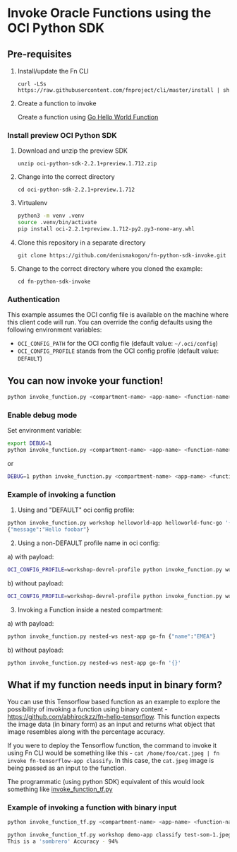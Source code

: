 # Invoke Oracle Functions using the OCI Python SDK

## Pre-requisites

1. Install/update the Fn CLI

   `curl -LSs https://raw.githubusercontent.com/fnproject/cli/master/install |
   sh`

2. Create a function to invoke

   Create a function using [Go Hello World
   Function](https://github.com/abhirockzz/oracle-functions-hello-worlds/blob/master/golang-hello-world.md)

### Install preview OCI Python SDK

1. Download and unzip the preview SDK

   `unzip oci-python-sdk-2.2.1+preview.1.712.zip`

2. Change into the correct directory

   `cd oci-python-sdk-2.2.1+preview.1.712`

3. Virtualenv

   ```bash
   python3 -m venv .venv
   source .venv/bin/activate
   pip install oci-2.2.1+preview.1.712-py2.py3-none-any.whl
   ```

4. Clone this repository in a separate directory 

   `git clone https://github.com/denismakogon/fn-python-sdk-invoke.git`

5. Change to the correct directory where you cloned the example: 

   `cd fn-python-sdk-invoke` 



### Authentication

This example assumes the OCI config file is available on the machine where this client code will run. You can override the config defaults using the following environment variables:

 - `OCI_CONFIG_PATH` for the OCI config file (default value: `~/.oci/config`)
 - `OCI_CONFIG_PROFILE` stands from the OCI config profile (default value: `DEFAULT`)


## You can now invoke your function!

```bash
python invoke_function.py <compartment-name> <app-name> <function-name> <request payload>
```

### Enable debug mode

Set environment variable:

```bash
export DEBUG=1
python invoke_function.py <compartment-name> <app-name> <function-name> <request payload>
```
or

```bash
DEBUG=1 python invoke_function.py <compartment-name> <app-name> <function-name> <request payload>
```

### Example of invoking a function

1) Using and "DEFAULT" oci config profile:

```bash
python invoke_function.py workshop helloworld-app helloworld-func-go '{"name":"foobar"}'
{"message":"Hello foobar"}
```

2) Using a non-DEFAULT profile name in oci config:

a) with payload:

```bash
OCI_CONFIG_PROFILE=workshop-devrel-profile python invoke_function.py workshop helloworld-app helloworld-func-go '{"name":"foobar"}'
```

b) without payload:

```bash
OCI_CONFIG_PROFILE=workshop-devrel-profile python invoke_function.py workshop helloworld-app helloworld-func-go '{}'
```

3) Invoking a Function inside a nested compartment:

a) with payload:

```bash
python invoke_function.py nested-ws nest-app go-fn {"name":"EMEA"}
```

b) without payload:

```bash
python invoke_function.py nested-ws nest-app go-fn '{}'
```

## What if my function needs input in binary form?

You can use this Tensorflow based function as an example to explore the
possibility of invoking a function using binary content -
https://github.com/abhirockzz/fn-hello-tensorflow. This function expects the
image data (in binary form) as an input and returns what object that image
resembles along with the percentage accuracy.

If you were to deploy the Tensorflow function, the command to invoke it using Fn
CLI would be something like this - `cat /home/foo/cat.jpeg | fn invoke
fn-tensorflow-app classify`. In this case, the `cat.jpeg` image is being passed
as an input to the function. 

The programmatic (using python SDK) equivalent of
this would look something like [invoke_function_tf.py](invoke_function_tf.py)

### Example of invoking a function with binary input

```bash
python invoke_function_tf.py <compartment-name> <app-name> <function-name> <image-file-path>
```

```bash
python invoke_function_tf.py workshop demo-app classify test-som-1.jpeg
This is a 'sombrero' Accuracy - 94%
```
